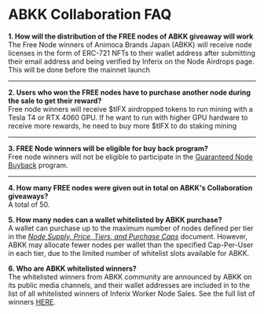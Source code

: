# ABKK Collaboration FAQ

**1. How will the distribution of the FREE nodes of ABKK giveaway will work**\
The Free Node winners of Animoca Brands Japan (ABKK) will receive node licenses in the form of ERC-721 NFTs to their wallet address after submitting their email address and being verified by Inferix on the Node Airdrops page. This will be done before the mainnet launch

***

**2. Users who won the FREE nodes have to purchase another node during the sale to get their reward?**\
&#x20;Free node winners will receive $tIFX airdropped tokens to run mining with a Tesla T4 or RTX 4060 GPU. If he want to run with higher GPU hardware to receive more rewards, he need to buy more $tIFX to do staking mining

***

**3. FREE Node winners will be eligible for buy back program?**\
Free node winners will not be eligible to participate in the [Guaranteed Node Buyback](guaranteed-node-buyback.md) program.

***

**4. How many FREE nodes were given out in total on ABKK's Collaboration giveaways?**\
A total of 50.

**5. How many nodes can a wallet whitelisted by ABKK purchase?**\
A wallet can purchase up to the maximum number of nodes defined per tier in the [_Node Supply, Price, Tiers, and Purchase Caps_](node-purchase-caps.md) document. However, ABKK may allocate fewer nodes per wallet than the specified Cap-Per-User in each tier, due to the limited number of whitelist slots available for ABKK.

**6. Who are ABKK whitelisted winners?**\
The whitelisted winners from ABKK community are announced by ABKK on its public media channels, and their wallet addresses are included in to the list of all whitelisted winners of Inferix Worker Node Sales. See the full list of winners [HERE](how-to-get-whitelisted.md).
